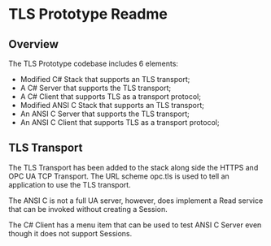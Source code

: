 # TLS Prototype Readme #
## Overview ##
The TLS Prototype codebase includes 6 elements:

* Modified C# Stack that supports an TLS transport;
* A C# Server that supports the TLS transport;
* A C# Client that supports TLS as a transport protocol;
* Modified ANSI C Stack that supports an TLS transport;
* An ANSI C Server that supports the TLS transport;
* An ANSI C Client that supports TLS as a transport protocol;

## TLS Transport ##
The TLS Transport has been added to the stack along side the HTTPS and OPC UA TCP Transport. 
The URL scheme opc.tls is used to tell an application to use the TLS transport.

The ANSI C is not a full UA server, however, does implement a Read service that can be invoked without creating a Session.

The C# Client has a menu item that can be used to test ANSI C Server even though it does not support Sessions.
